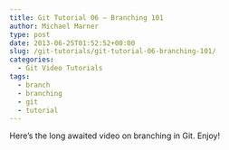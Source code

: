 ```yaml
---
title: Git Tutorial 06 – Branching 101
author: Michael Marner
type: post
date: 2013-06-25T01:52:52+00:00
slug: /git-tutorials/git-tutorial-06-branching-101/
categories:
  - Git Video Tutorials
tags:
  - branch
  - branching
  - git
  - tutorial
---
```


Here&#8217;s the long awaited video on branching in Git. Enjoy!

<!--more-->
